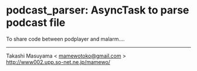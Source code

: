 podcast_parser: AsyncTask to parse podcast file
===============================================

To share code between podplayer and malarm....

----
Takashi Masuyama < mamewotoko@gmail.com >  
http://www002.upp.so-net.ne.jp/mamewo/  

